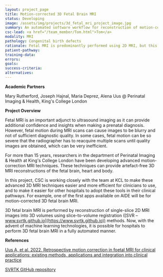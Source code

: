 ```yaml
---
layout: project_page
title: Motion-corrected 3D Fetal Brain MRI
status: Developing
image: /assets/img/projects/3d_fetal_mri_project_image.jpg
summary: An automated software workflow for reconstruction of motion-corrected 3D fetal MRI images 
csc-lead: <a href="/team_member/Tom.html">Tom</a>
modality: MRI
pathology: Congenital birth defects
rationale: Fetal MRI is predominantly performed using 2D MRI, but this approach is susceptible to motion artefacts when the baby moves. Motion-corrected 3D MRI produces higher quality images, with the potential to improve diagnosis of abnormalities.
patient-pathway: 
training-data: 
errors: 
goals: 
success-criteria: 
alternatives: 
---
```

<b>Academic Partners</b>

Mary Rutherford, Joseph Hajnal, Maria Deprez, Alena Uus @ Perinatal Imaging & Health, King's College London

<b>Project Overview</b>

Fetal MRI is an important adjunct to ultrasound imaging as it can provide additional confidence and insights when making 
a prenatal diagnosis. However, fetal motion during MRI scans can cause images to be blurry and not of sufficient 
diagnostic quality. In some cases, fetal motion can be so severe that the radiographer has to reacquire multiple scans 
until quality images are obtained, which can be very inefficient.

For more than 15 years, researchers in the department of Perinatal Imaging & Health at King's College London have 
been developing advanced motion-correction MRI techniques. These techniques can provide artefact-free 3D MRI 
reconstructions of the fetal brain, heart and body. 

In this project, CSC is working closely with the team at KCL to make these advanced 3D MRI 
techniques easier and more efficient for clinicians to use, and to make it easier for other hospitals to adopt these 
tools in their clinical pathways. For example, one of the first apps available on AIDE will be for motion-corrected 3D 
fetal brain MRI.

3D fetal brain MRI is performed by reconstruction of single-slice 2D MRI images into 3D volumes using slice-to-volume 
registration ([SVR – www.svrtk.github.io](https://www.svrtk.github.io)) methods. Now, with the advent of machine 
learning technologies, it is possible for hospitals to perform 3D fetal brain MRI in a fully automated manner.

<b>References</b>

<a href="https://doi.org/10.1259/bjr.20220071">Uus A, et al. 2022. Retrospective motion correction in foetal MRI for 
clinical applications: existing methods, applications and integration into clinical practice</a>

<a href="http://www.svrtk.github.io/">SVRTK GitHub repository</a>
